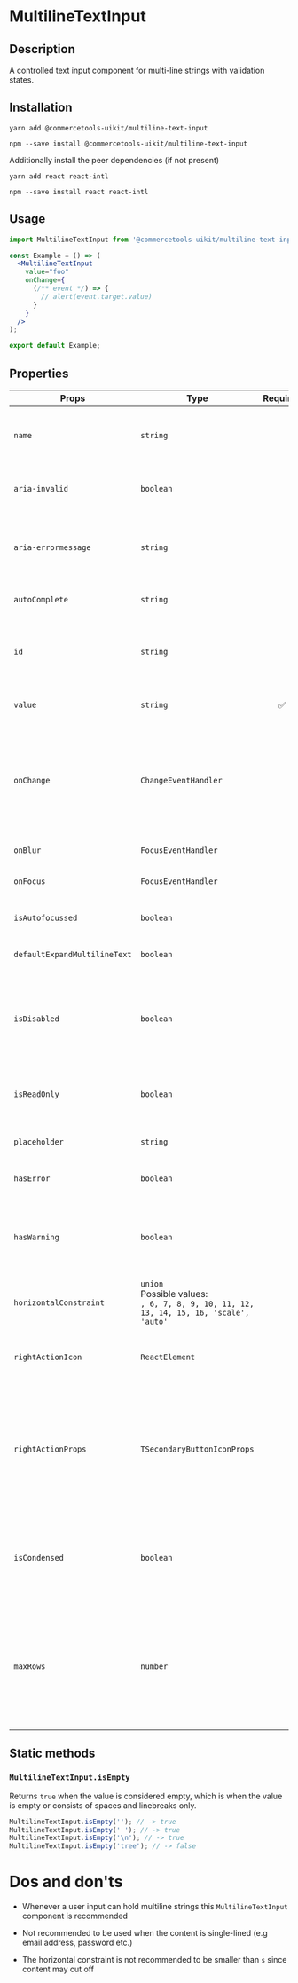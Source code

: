 <!-- THIS IS AN AUTOGENERATED FILE. DO NOT EDIT THIS FILE DIRECTLY. -->
<!-- This file is created by the `yarn generate-readme` script. -->

# MultilineTextInput

## Description

A controlled text input component for multi-line strings with validation states.

## Installation

```
yarn add @commercetools-uikit/multiline-text-input
```

```
npm --save install @commercetools-uikit/multiline-text-input
```

Additionally install the peer dependencies (if not present)

```
yarn add react react-intl
```

```
npm --save install react react-intl
```

## Usage

```jsx
import MultilineTextInput from '@commercetools-uikit/multiline-text-input';

const Example = () => (
  <MultilineTextInput
    value="foo"
    onChange={
      (/** event */) => {
        // alert(event.target.value)
      }
    }
  />
);

export default Example;
```

## Properties

| Props                        | Type                                                                                         | Required | Default | Description                                                                                                                                                   |
| ---------------------------- | -------------------------------------------------------------------------------------------- | :------: | ------- | ------------------------------------------------------------------------------------------------------------------------------------------------------------- |
| `name`                       | `string`                                                                                     |          |         | Used as HTML name of the input component. property                                                                                                            |
| `aria-invalid`               | `boolean`                                                                                    |          |         | Indicate if the value entered in the input is invalid.                                                                                                        |
| `aria-errormessage`          | `string`                                                                                     |          |         | HTML ID of an element containing an error message related to the input.                                                                                       |
| `autoComplete`               | `string`                                                                                     |          |         | Used as HTML `autocomplete` property                                                                                                                          |
| `id`                         | `string`                                                                                     |          |         | Used as HTML id property. An id is auto-generated when it is not specified.                                                                                   |
| `value`                      | `string`                                                                                     |    ✅    |         | Value of the input component.                                                                                                                                 |
| `onChange`                   | `ChangeEventHandler`                                                                         |          |         | Called with an event containing the new value. Required when input is not read only. Parent should pass it back as value.                                     |
| `onBlur`                     | `FocusEventHandler`                                                                          |          |         | Called when input is blurred                                                                                                                                  |
| `onFocus`                    | `FocusEventHandler`                                                                          |          |         | Called when input is focused                                                                                                                                  |
| `isAutofocussed`             | `boolean`                                                                                    |          |         | Focus the input on initial render                                                                                                                             |
| `defaultExpandMultilineText` | `boolean`                                                                                    |          | `false` | Expands multiline text input initially                                                                                                                        |
| `isDisabled`                 | `boolean`                                                                                    |          |         | Indicates that the input cannot be modified (e.g not authorized, or changes currently saving).                                                                |
| `isReadOnly`                 | `boolean`                                                                                    |          |         | Indicates that the field is displaying read-only content                                                                                                      |
| `placeholder`                | `string`                                                                                     |          |         | Placeholder text for the input                                                                                                                                |
| `hasError`                   | `boolean`                                                                                    |          |         | Indicates that input has errors                                                                                                                               |
| `hasWarning`                 | `boolean`                                                                                    |          |         | Control to indicate on the input if there are selected values that are potentially invalid                                                                    |
| `horizontalConstraint`       | `union`<br/>Possible values:<br/>`, 6, 7, 8, 9, 10, 11, 12, 13, 14, 15, 16, 'scale', 'auto'` |          |         | Horizontal size limit of the input fields.                                                                                                                    |
| `rightActionIcon`            | `ReactElement`                                                                               |          |         | Custom action icon to be displayed on the right side of the input.                                                                                            |
| `rightActionProps`           | `TSecondaryButtonIconProps`                                                                  |          |         | Props for the right-action icon-button. Required when rightActionIcon is provided.&#xA;At least a `label` and an `onClick` prop/function need to be provided. |
| `isCondensed`                | `boolean`                                                                                    |          |         | Set this to `true` to reduce the paddings of the input allowing the input to display&#xA;more data in less space.                                             |
| `maxRows`                    | `number`                                                                                     |          |         | Set this to value to determine the maximum text rows of the text area.&#xA;Any text overflow past this row number would implement a scroll                    |

## Static methods

### `MultilineTextInput.isEmpty`

Returns `true` when the value is considered empty, which is when the value is empty or consists of spaces and linebreaks only.

```js
MultilineTextInput.isEmpty(''); // -> true
MultilineTextInput.isEmpty(' '); // -> true
MultilineTextInput.isEmpty('\n'); // -> true
MultilineTextInput.isEmpty('tree'); // -> false
```

# Dos and don'ts

- Whenever a user input can hold multiline strings this `MultilineTextInput` component is recommended

- Not recommended to be used when the content is single-lined (e.g email address, password etc.)

- The horizontal constraint is not recommended to be smaller than `s` since content may cut off
